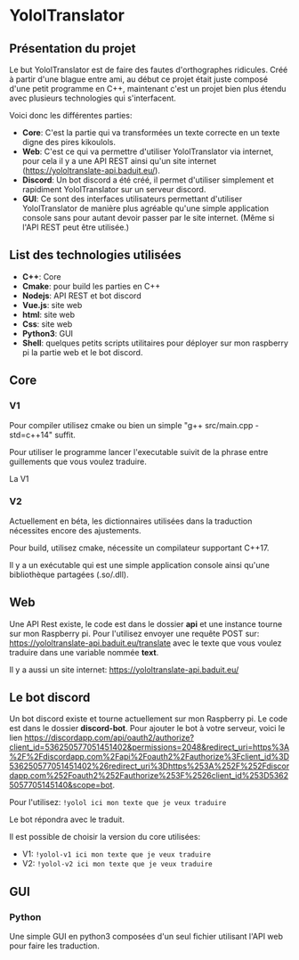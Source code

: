 # YololTranslator
## Présentation du projet
Le but YololTranslator est de faire des fautes d'orthographes ridicules. Créé à partir d'une blague entre ami, au début ce projet était juste composé d'une petit programme en C++, maintenant c'est un projet bien plus étendu avec plusieurs technologies qui s'interfacent.

Voici donc les différentes parties:
- __Core__: C'est la partie qui va transformées un texte correcte en un texte digne des pires kikoulols.
- __Web__: C'est ce qui va permettre d'utiliser YololTranslator via internet, pour cela il y a une API REST ainsi qu'un site internet (https://yololtranslate-api.baduit.eu/).
- __Discord__: Un bot discord a été créé, il permet d'utiliser simplement et rapidiment YololTranslator sur un serveur discord.
- __GUI__: Ce sont des interfaces utilisateurs permettant d'utiliser YololTranslator de manière plus agréable qu'une simple application console sans pour autant devoir passer par le site internet. (Même si l'API REST peut être utilisée.)

## List des technologies utilisées
- __C++__: Core
- __Cmake__: pour build les parties en C++
- __Nodejs__: API REST et bot discord
- __Vue.js__: site web
- __html__: site web
- __Css__: site web
- __Python3__: GUI
- __Shell__: quelques petits scripts utilitaires pour déployer sur mon raspberry pi la partie web et le bot discord.

## Core
### V1
Pour compiler utilisez cmake ou bien un simple "g++ src/main.cpp -std=c++14" suffit.

Pour utiliser le programme lancer l'executable suivit de la phrase entre guillements que vous voulez traduire.

La V1 

### V2
Actuellement en béta, les dictionnaires utilisées dans la traduction nécessites encore des ajustements.

Pour build, utilisez cmake, nécessite un compilateur supportant C++17.

Il y a un exécutable qui est une simple application console ainsi qu'une bibliothèque partagées (.so/.dll).

## Web
Une API Rest existe, le code est dans le dossier __api__ et une instance tourne sur mon Raspberry pi. Pour l'utilisez envoyer une requête POST sur: https://yololtranslate-api.baduit.eu/translate avec le texte que vous voulez traduire dans une variable nommée __text__.

Il y a aussi un site internet: https://yololtranslate-api.baduit.eu/

## Le bot discord
Un bot discord existe et tourne actuellement sur mon Raspberry pi. Le code est dans le dossier __discord-bot__. Pour ajouter le bot à votre serveur, voici le lien https://discordapp.com/api/oauth2/authorize?client_id=536250577051451402&permissions=2048&redirect_uri=https%3A%2F%2Fdiscordapp.com%2Fapi%2Foauth2%2Fauthorize%3Fclient_id%3D536250577051451402%26redirect_uri%3Dhttps%253A%252F%252Fdiscordapp.com%252Foauth2%252Fauthorize%253F%2526client_id%253D53625057705145140&scope=bot.

Pour l'utilisez:
`!yolol ici mon texte que je veux traduire`

Le bot répondra avec le traduit.

Il est possible de choisir la version du core utilisées:
- V1: `!yolol-v1 ici mon texte que je veux traduire`
- V2: `!yolol-v2 ici mon texte que je veux traduire`

## GUI
### Python
Une simple GUI en python3 composées d'un seul fichier utilisant l'API web pour faire les traduction.
